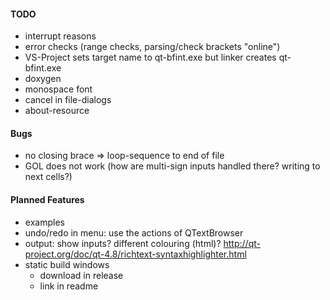 #### TODO
- interrupt reasons
- error checks (range checks, parsing/check brackets "online")
- VS-Project sets target name to qt-bfint<version>.exe but linker creates qt-bfint.exe
- doxygen
- monospace font
- cancel in file-dialogs
- about-resource


#### Bugs
- no closing brace => loop-sequence to end of file
- GOL does not work (how are multi-sign inputs handled there? writing to next cells?)

#### Planned Features
- examples
- undo/redo in menu: use the actions of QTextBrowser
- output: show inputs? different colouring (html)? http://qt-project.org/doc/qt-4.8/richtext-syntaxhighlighter.html
- static build windows
  * download in release
  * link in readme
